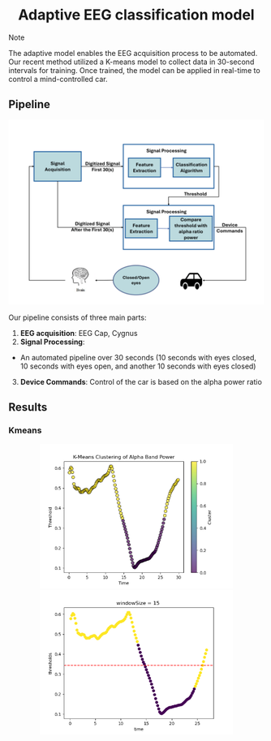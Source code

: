 <h1 align="center">Adaptive EEG classification model</h1>

> [!NOTE]
> The adaptive model enables the EEG acquisition process to be automated. Our recent method utilized a K-means model to collect data in 30-second intervals for training.
> Once trained, the model can be applied in real-time to control a mind-controlled car.

## Pipeline
<div align="center">
  <img src="./assets/pipeline.png" width=600>
</div>

Our pipeline consists of three main parts:
1. **EEG acquisition**: EEG Cap, Cygnus
2. **Signal Processing**:
  - An automated pipeline over 30 seconds (10 seconds with eyes closed, 10 seconds with eyes open, and another 10 seconds with eyes closed)
3. **Device Commands**: Control of the car is based on the alpha power ratio


## Results
### Kmeans
<div align="center">
  <img src="./assets/kmeans_feature.png" width=380>
  <img src="./assets/kmeans_windows15.png" width=380>
</div>

